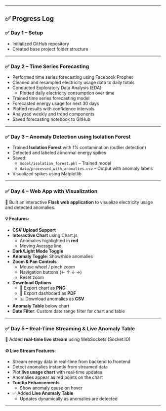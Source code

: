 
---

## ✅ Progress Log

### ✅ Day 1 – Setup

- Initialized GitHub repository  
- Created base project folder structure  

---

### ✅ Day 2 – Time Series Forecasting

- Performed time series forecasting using Facebook Prophet  
- Cleaned and resampled electricity usage data to daily totals  
- Conducted Exploratory Data Analysis (EDA)  
  - Plotted daily electricity consumption over time  
- Trained time series forecasting model  
- Forecasted energy usage for next 30 days  
- Plotted results with confidence intervals  
- Analyzed weekly and trend components  
- Saved forecasting notebook to GitHub  

---

### ✅ Day 3 – Anomaly Detection using Isolation Forest

- Trained **Isolation Forest** with 1% contamination (outlier detection)  
- Detected and labeled abnormal energy spikes  
- Saved:  
  - `model/isolation_forest.pkl` – Trained model  
  - `data/processed_with_anomalies.csv` – Output with anomaly labels  
- Visualized spikes using Matplotlib  

---

### ✅ Day 4 – Web App with Visualization

🔧 Built an interactive **Flask web application** to visualize electricity usage and detected anomalies.

#### 💡 Features:
- **CSV Upload Support**  
- **Interactive Chart** using Chart.js  
  - Anomalies highlighted in **red**  
  - Moving Average line  
- **Dark/Light Mode Toggle**  
- **Anomaly Toggle**: Show/hide anomalies  
- **Zoom & Pan Controls**  
  - Mouse wheel / pinch zoom  
  - Navigation buttons (← ↑ ↓ →)  
  - Reset zoom  
- **Download Options**  
  - 📄 Export chart as **PNG**  
  - 📕 Export dashboard as **PDF**  
  - 📊 Download anomalies as **CSV**  
- **Anomaly Table** below chart  
- **Date Filter**: Custom date range filter for chart and table  

---

### ✅ Day 5 – Real-Time Streaming & Live Anomaly Table

📡 Added **real-time live stream** using WebSockets (Socket.IO)

#### ⚙️ Live Stream Features:
- Stream energy data in real-time from backend to frontend  
- Detect anomalies instantly from streamed data  
- Plot **live usage chart** with real-time updates  
- Anomalies appear as red points on the chart  
- **Tooltip Enhancements**  
  - Show anomaly cause on hover  
- ✅ Added **Live Anomaly Table**  
  - Updates dynamically as anomalies are detected  

---
